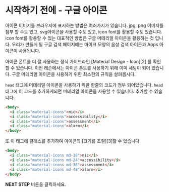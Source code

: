# 시작하기 전에 - 구글 아이콘
아이콘 이미지를 브라우저에 표시하는 방법은 여러가지가 있습니다. jpg, png 이미지를 첨부 할 수도 있고, svg아이콘을 사용할 수도 있고, icon font를 활용할 수도 있습니다. icon font를 활용할 수 있는 대표적인 방법은 구글 머테리얼 아이콘을 활용하는 것 입니다. 우리가 만들게 될 구글 검색 페이지에는 마이크 모양의 음성 검색 아이콘과 Apps 아이콘이 사용됩니다.

아이콘 폰트를 더 잘 사용하는 정식 가이드라인 [Material Design - Icon][2] 를 확인할 수 있습니다. 이번 레슨에서는 아이콘 폰트를 사용하기 위해 이미 세팅이 되어 있습니다. 구글 머테리얼 아이콘을 사용하기 위한 최소한의 규칙을 살펴봅시다.

`head` 태그에 머테리얼 아이콘을 사용하기 위한 한줄의 코드가 첨부 되어있습니다. `head`태그에 이 코드를 추가하게되면 머테리얼 아이콘을 사용할 수 있습니다. 추가할 수 있습니다. 

```html
<body>
  <i class="material-icons">mic</i>
  <i class="material-icons">accessibility</i>
  <i class="material-icons">assessment</i>
  <i class="material-icons">alarm</i>    
</body>
```

또 이 태그에 클래스를 추가하여 아이콘의 [크기를 조절][3]할 수 있습니다. 
```html
<body>
  <i class="material-icons md-18">mic</i>
  <i class="material-icons md-24">accessibility</i>
  <i class="material-icons md-36">assessment</i>
  <i class="material-icons md-48">alarm</i>
</body>
```




**NEXT STEP** 버튼을 클릭하세요.
